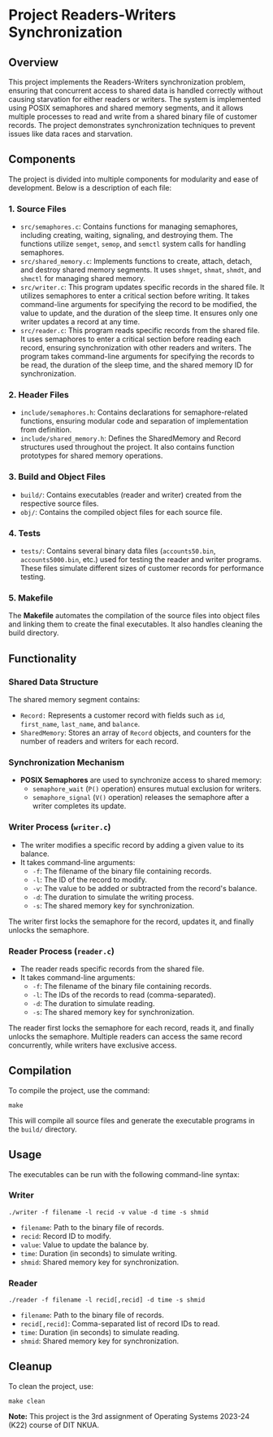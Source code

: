 # Project Readers-Writers Synchronization 
## Overview
This project implements the Readers-Writers synchronization problem, ensuring that concurrent access to shared data is handled correctly without causing starvation for either readers or writers. The system is implemented using POSIX semaphores and shared memory segments, and it allows multiple processes to read and write from a shared binary file of customer records. The project demonstrates synchronization techniques to prevent issues like data races and starvation.

## Components
The project is divided into multiple components for modularity and ease of development. Below is a description of each file:

### 1. Source Files
- `src/semaphores.c`: Contains functions for managing semaphores, including creating, waiting, signaling, and destroying them. The functions utilize `semget`, `semop`, and `semctl` system calls for handling semaphores.
- `src/shared_memory.c`: Implements functions to create, attach, detach, and destroy shared memory segments. It uses `shmget`, `shmat`, `shmdt`, and `shmctl` for managing shared memory.
- `src/writer.c`: This program updates specific records in the shared file. It utilizes semaphores to enter a critical section before writing. It takes command-line arguments for specifying the record to be modified, the value to update, and the duration of the sleep time. It ensures only one writer updates a record at any time.
- `src/reader.c`: This program reads specific records from the shared file. It uses semaphores to enter a critical section before reading each record, ensuring synchronization with other readers and writers. The program takes command-line arguments for specifying the records to be read, the duration of the sleep time, and the shared memory ID for synchronization.
### 2. Header Files
- `include/semaphores.h`: Contains declarations for semaphore-related functions, ensuring modular code and separation of implementation from definition.
- `include/shared_memory.h`: Defines the SharedMemory and Record structures used throughout the project. It also contains function prototypes for shared memory operations.
### 3. Build and Object Files
- `build/`: Contains executables (reader and writer) created from the respective source files.
- `obj/`: Contains the compiled object files for each source file.
### 4. Tests
- `tests/`: Contains several binary data files (`accounts50.bin`, `accounts5000.bin`, etc.) used for testing the reader and writer programs. These files simulate different sizes of customer records for performance testing.
### 5. Makefile
The **Makefile** automates the compilation of the source files into object files and linking them to create the final executables. It also handles cleaning the build directory.

## Functionality
### Shared Data Structure
The shared memory segment contains:
- `Record:` Represents a customer record with fields such as `id`, `first_name`, `last_name`, and `balance`.
- `SharedMemory`: Stores an array of `Record` objects, and counters for the number of readers and writers for each record.
### Synchronization Mechanism
- **POSIX Semaphores** are used to synchronize access to shared memory:
    - `semaphore_wait` (`P()` operation) ensures mutual exclusion for writers.
    - `semaphore_signal` (`V()` operation) releases the semaphore after a writer completes its update.
### Writer Process (`writer.c`)
- The writer modifies a specific record by adding a given value to its balance.
- It takes command-line arguments:
    - `-f`: The filename of the binary file containing records.
    - `-l`: The ID of the record to modify.
    - `-v`: The value to be added or subtracted from the record's balance.
    - `-d`: The duration to simulate the writing process.
    - `-s`: The shared memory key for synchronization.

The writer first locks the semaphore for the record, updates it, and finally unlocks the semaphore.

### Reader Process (`reader.c`)
- The reader reads specific records from the shared file.
- It takes command-line arguments:
    - `-f`: The filename of the binary file containing records.
    - `-l`: The IDs of the records to read (comma-separated).
    - `-d`: The duration to simulate reading.
    - `-s`: The shared memory key for synchronization.

The reader first locks the semaphore for each record, reads it, and finally unlocks the semaphore. Multiple readers can access the same record concurrently, while writers have exclusive access.

## Compilation
To compile the project, use the command:

```console
make
```

This will compile all source files and generate the executable programs in the `build/` directory.

## Usage
The executables can be run with the following command-line syntax:

### Writer

```console
./writer -f filename -l recid -v value -d time -s shmid
```

- `filename`: Path to the binary file of records.
- `recid`: Record ID to modify.
- `value`: Value to update the balance by.
- `time`: Duration (in seconds) to simulate writing.
- `shmid`: Shared memory key for synchronization.

### Reader

```console
./reader -f filename -l recid[,recid] -d time -s shmid
```

- `filename`: Path to the binary file of records.
- `recid[,recid]`: Comma-separated list of record IDs to read.
- `time`: Duration (in seconds) to simulate reading.
- `shmid`: Shared memory key for synchronization.

## Cleanup 

To clean the project, use:

```console
make clean
```

**Note:** This project is the 3rd assignment of Operating Systems 2023-24 (K22) course of DIT NKUA.

